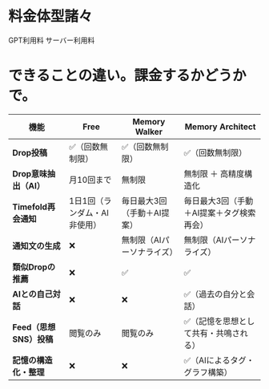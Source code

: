 # 料金体型諸々
GPT利用料
サーバー利用料

# できることの違い。課金するかどうかで。
| 機能                | Free             | Memory Walker   | Memory Architect       |
| ----------------- | ---------------- | --------------- | ---------------------- |
| **Drop投稿**        | ✅（回数無制限）         | ✅（回数無制限）        | ✅（回数無制限）               |
| **Drop意味抽出（AI）**  | 月10回まで           | 無制限             | 無制限 ＋ 高精度構造化           |
| **Timefold再会通知**  | 1日1回（ランダム・AI非使用） | 毎日最大3回（手動＋AI提案） | 毎日最大3回（手動＋AI提案＋タグ検索再会） |
| **通知文の生成**        | ❌                | 無制限（AIパーソナライズ）  | 無制限（AIパーソナライズ）         |
| **類似Dropの推薦**     | ❌                | ✅               | ✅                      |
| **AIとの自己対話**      | ❌                | ❌               | ✅（過去の自分と会話）            |
| **Feed（思想SNS）投稿** | 閲覧のみ             | 閲覧のみ            | ✅（記憶を思想として共有・共鳴される）    |
| **記憶の構造化・整理**     | ❌                | ❌               | ✅（AIによるタグ・グラフ構築）       |
